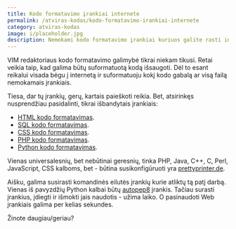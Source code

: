```yaml
---
title: Kodo formatavimo įrankiai internete
permalink: /atviras-kodas/kodo-formatavimo-irankiai-internete
category: atviras-kodas
image: i/placeholder.jpg
description: Nemokami kodo formatavimo įrankiai kuriuos galite rasti internete. Formatuokite HTML, SQL, CSS, PHP ir Python kodą paprastai.
---
```


VIM redaktoriaus kodo formatavimo galimybė tikrai niekam tikusi. Retai veikia taip, kad galima būtų suformatuotą kodą išsaugoti. Dėl to esant reikalui visada bėgu į internetą ir suformatuoju kokį kodo gabalą ar visą failą nemokamais įrankiais.

Tiesa, dar tų įrankių, gerų, kartais paieškoti reikia. Bet, atsirinkęs nusprendžiau pasidalinti, tikrai išbandytais įrankiais:

-   [HTML kodo formatavimas](http://www.freeformatter.com/html-formatter.html).
-   [SQL kodo formatavimas](http://www.freeformatter.com/sql-formatter.html).
-   [CSS kodo formatavimas](http://html.fwpolice.com/css/).
-   [PHP kodo formatavimas](http://phpbeautifier.com/).
-   [Python kodo formatavimas](http://pythoniter.appspot.com/).

Vienas universalesnių, bet nebūtinai geresnių, tinka PHP, Java, C++, C, Perl, JavaScript, CSS kalboms, bet - būtina susikonfigūruoti yra [prettyprinter.de](http://prettyprinter.de/).

Aišku, galima susirasti komandinės eilutės įrankių kurie atliktų tą patį darbą. Vienas iš pavyzdžių Python kalbai būtų [autopep8](https://pypi.python.org/pypi/autopep8/) įrankis. Tačiau surasti įrankius, įdiegti ir išmokti jais naudotis - užima laiko. O pasinaudoti Web įrankiais galima per kelias sekundes.

Žinote daugiau/geriau?
